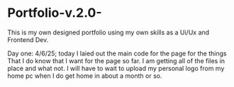 # Portfolio-v.2.0-
This is my own designed portfolio using my own skills as a Ui/Ux and Frontend Dev. 


Day one: 4/6/25; 
today I laied out the main code for the page for the things That I do know that I want for the page so far. I am getting all of the files in place and what not. I will have to wait to upload my personal logo from my home pc when I do get home in about a month or so. 

